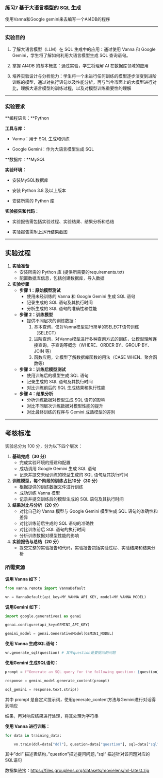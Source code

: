 ### **练习7 基于大语言模型的 SQL 生成**

使用Vanna和Google gemini来去编写一个AI4DB的程序

---

### **实验目的**

1. 了解大语言模型（LLM）在 SQL 生成中的应用：通过使用 Vanna 和 Google Gemini，学生将了解如何利用大语言模型生成 SQL 查询语句。

2. 掌握 AI4DB 的基本概念：通过实验，学生将理解 AI 在数据库领域的应用

3. 培养实验设计与分析能力：学生将一个未进行任何训练的模型逐步演变到进阶训练的模型，通过对执行语句以及性能分析，再与当今市面上的大模型进行对比，理解大语言模型的训练过程，以及对模型训练重要性的理解

---

### **实验要求**

**编程语言：**Python

**工具与库：**

- Vanna：用于 SQL 生成和训练

- Google Gemini：作为大语言模型生成 SQL

**数据库：**MySQL

**实验环境：**

- 安装MySQL数据库

- 安装 Python 3.8 及以上版本

- 安装所需的 Python 库

**实验报告和代码**：

- 实验报告需包括实验过程、实验结果、结果分析和总结

- 实验报告需附上运行结果截图

---

## **实验过程**

1. **实验准备**
   - 安装所需的 Python 库 (提供所需要的requirements.txt)
   - 配置数据库信息，包括创建数据库，导入数据
2. **实验步骤**
   - **步骤 1：原始模型测试**
     - 使用未经训练的 Vanna 和 Google Gemini 生成 SQL 语句
     - 记录生成的 SQL 语句及其执行时间
     - 分析生成的 SQL 语句的准确性和性能
   - **步骤 2：训练模型**
     - 提供不同层次的训练数据：
       1. 基本查询，仅对Vanna模型进行简单的SELECT语句训练（SELECT）
       2. 进阶查询，对Vanna模型进行多种查询方式的训练，让模型理解连接查询，子查询等概念（WHERE、ORDER BY、GROUP BY、JOIN 等）
       3. 函数应用，让模型了解数据库函数的用法（CASE WHEN、聚合函数等）
   - **步骤 3：训练后模型测试**
     - 使用训练后的模型生成 SQL 语句
     - 记录生成的 SQL 语句及其执行时间
     - 对比训练前后的 SQL 生成结果和执行性能
   - **步骤 4：结果分析**
     - 分析训练数据对模型生成 SQL 语句的影响
     - 对比不同层次训练数据对模型性能的提升
     - 对比最终训练的程序与 Gemini 成熟模型的差别 

---

## **考核标准**

实验总分为 100 分，分为以下四个层次：

1. **基础完成（30 分）**
   - 完成实验环境的搭建和配置
   - 成功调用 Google Gemini 生成 SQL 语句
   - 记录并提交未经训练的模型生成的 SQL 语句及其执行时间
2. **训练模型，每个阶段的训练占比10分（30 分）**
   - 根据提供的训练数据文件进行训练
   - 成功训练 Vanna 模型
   - 记录并提交训练后的模型生成的 SQL 语句及其执行时间 
3. **结果对比与分析（20 分）**
   - 对比自己的 Vanna 模型与 Google Gemini 模型生成 SQL 语句的准确性和差异
   - 对比训练前后生成的 SQL 语句的准确性
   - 对比训练前后 SQL 语句的执行时间
   - 分析训练数据对模型性能的影响
4. **实验报告与总结（20 分）**
   - 提交完整的实验报告和代码，实验报告包括实验过程、实验结果和结果分析

 

### **所需资源**

**调用 Vanna 如下：**

```python
from vanna.remote import VannaDefault

vn = VannaDefault(api_key=MY_VANNA_API_KEY, model=MY_VANNA_MODEL)
```

 

**调用Gemini 如下：**

```python
import google.generativeai as genai

genai.configure(api_key=GEMINI_API_KEY)

gemini_model = genai.GenerativeModel(GEMINI_MODEL)
```

 

**使用 Vanna 生成SQL语句：**

```python
vn.generate_sql(question) # 其中question是要提问的问题
```

 

**使用Gemini 生成SQL语句：**

```python
prompt = f"Generate an SQL query for the following question: {question}"

response = gemini_model.generate_content(prompt)

sql_gemini = response.text.strip()
```

其中 prompt 是自定义提示词，使用generate_content方法与Gemini进行对话得到响应

结果，再对响应结果进行处理，将其处理为字符串

 

**使用 Vanna 进行训练：**

```python
for data in training_data:

    vn.train(ddl=data["ddl"], question=data["question"], sql=data["sql"])
```

其中”ddl” 描述表结构，”question”描述提问问题，”sql” 描述针对该问题对应的SQL语句

数据集链接：https://files.grouplens.org/datasets/movielens/ml-latest.zip
